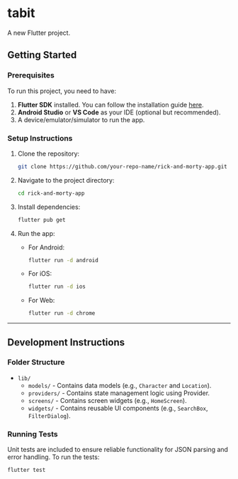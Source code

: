 # tabit

A new Flutter project.

## Getting Started

### **Prerequisites**
To run this project, you need to have:
1. **Flutter SDK** installed. You can follow the installation guide [here](https://docs.flutter.dev/get-started/install).
2. **Android Studio** or **VS Code** as your IDE (optional but recommended).
3. A device/emulator/simulator to run the app.

### **Setup Instructions**

1. Clone the repository:
   ```bash
   git clone https://github.com/your-repo-name/rick-and-morty-app.git
   ```

2. Navigate to the project directory:
   ```bash
   cd rick-and-morty-app
   ```

3. Install dependencies:
   ```bash
   flutter pub get
   ```

4. Run the app:
   - For Android:
     ```bash
     flutter run -d android
     ```
   - For iOS:
     ```bash
     flutter run -d ios
     ```
   - For Web:
     ```bash
     flutter run -d chrome
     ```

---

## **Development Instructions**

### **Folder Structure**
- `lib/`
  - `models/` - Contains data models (e.g., `Character` and `Location`).
  - `providers/` - Contains state management logic using Provider.
  - `screens/` - Contains screen widgets (e.g., `HomeScreen`).
  - `widgets/` - Contains reusable UI components (e.g., `SearchBox`, `FilterDialog`).

### **Running Tests**
Unit tests are included to ensure reliable functionality for JSON parsing and error handling. To run the tests:
```bash
flutter test
```
